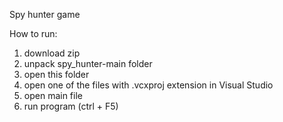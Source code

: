 Spy hunter game

How to run:
1. download zip
2. unpack spy_hunter-main folder
3. open this folder
4. open one of the files with .vcxproj extension in Visual Studio
5. open main file
6. run program (ctrl + F5)
